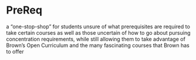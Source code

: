 # PreReq
a “one-stop-shop” for students unsure of what prerequisites are required to take certain courses as well as those uncertain of how to go about pursuing concentration requirements, while still allowing them to take advantage of Brown’s Open Curriculum and the many fascinating courses that Brown has to offer
